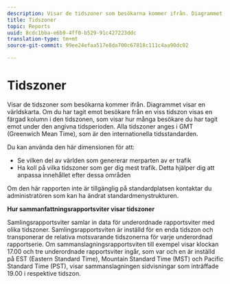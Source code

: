 ```yaml
---
description: Visar de tidszoner som besökarna kommer ifrån. Diagrammet visar en världskarta. Om du har tagit emot besökare från en viss tidszon visas en färgad kolumn i den tidszonen, som visar hur många besökare du har tagit emot under den angivna tidsperioden. Alla tidszoner anges i GMT (Greenwich Mean Time), som är den internationella tidsstandarden.
title: Tidszoner
topic: Reports
uuid: 8cdc1bba-e6b9-4ff0-b529-91c427223ddc
translation-type: tm+mt
source-git-commit: 99ee24efaa517e8da700c67818c111c4aa90dc02

---
```



# Tidszoner

Visar de tidszoner som besökarna kommer ifrån. Diagrammet visar en världskarta. Om du har tagit emot besökare från en viss tidszon visas en färgad kolumn i den tidszonen, som visar hur många besökare du har tagit emot under den angivna tidsperioden. Alla tidszoner anges i GMT (Greenwich Mean Time), som är den internationella tidsstandarden.

Du kan använda den här dimensionen för att:

* Se vilken del av världen som genererar merparten av er trafik
* Ha koll på vilka tidszoner som ger dig mest trafik. Detta hjälper dig att anpassa innehållet efter dessa områden

Om den här rapporten inte är tillgänglig på standardplatsen kontaktar du administratören som kan ha ändrat standardmenystrukturen.

**Hur sammanfattningsrapportsviter visar tidszoner**

Samlingsrapportsviter samlar in data för underordnade rapportsviter med olika tidszoner. Samlingsrapportsviten är inställd för en enda tidszon och transponerar de relativa motsvarande tidszonerna för varje underordnad rapportserie. Om sammanslagningsrapportsviten till exempel visar klockan 17.00 och tre underordnade rapportsviter ingår, som var och en är inställd på EST (Eastern Standard Time), Mountain Standard Time (MST) och Pacific Standard Time (PST), visar sammanslagningen sidvisningar som inträffade 19.00 i respektive tidszon.
